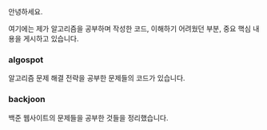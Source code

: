 안녕하세요. 

여기에는 제가 알고리즘을 공부하며 작성한 코드, 이해하기 어려웠던 부분, 중요 핵심 내용을 게시하고 있습니다.

### algospot
알고리즘 문제 해결 전략을 공부한 문제들의 코드가 있습니다.

### backjoon
백준 웹사이트의 문제들을 공부한 것들을 정리했습니다.
